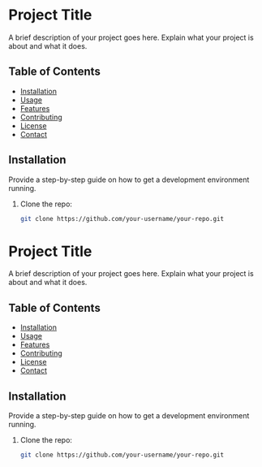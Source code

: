 # Project Title

A brief description of your project goes here. Explain what your project is about and what it does.

## Table of Contents

- [Installation](#installation)
- [Usage](#usage)
- [Features](#features)
- [Contributing](#contributing)
- [License](#license)
- [Contact](#contact)

## Installation

Provide a step-by-step guide on how to get a development environment running.

1. Clone the repo:
   ```bash
   git clone https://github.com/your-username/your-repo.git
   ```

# Project Title

A brief description of your project goes here. Explain what your project is about and what it does.

## Table of Contents

- [Installation](#installation)
- [Usage](#usage)
- [Features](#features)
- [Contributing](#contributing)
- [License](#license)
- [Contact](#contact)

## Installation

Provide a step-by-step guide on how to get a development environment running.

1. Clone the repo:
   ```bash
   git clone https://github.com/your-username/your-repo.git
   ```
